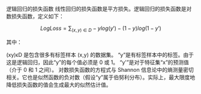 <script type="text/javascript" src="http://cdn.mathjax.org/mathjax/latest/MathJax.js?config=default"></script>

逻辑回归的损失函数
线性回归的损失函数是平方损失。逻辑回归的损失函数是对数损失函数，定义如下：


  $$ Log Loss = \sum_{(x,y)\in D} -ylog(y') - (1 - y)log(1 - y') $$


其中：

(xy)ϵD 是包含很多有标签样本 (x,y) 的数据集。
“y”是有标签样本中的标签。由于这是逻辑回归，因此“y”的每个值必须是 0 或 1。
“y'”是对于特征集“x”的预测值（介于 0 和 1 之间）。
对数损失函数的方程式与 Shannon 信息论中的熵测量密切相关。它也是似然函数的负对数（假设“y”属于伯努利分布）。实际上，最大限度地降低损失函数的值会生成最大的似然估计值。
